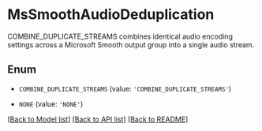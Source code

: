 # MsSmoothAudioDeduplication

COMBINE_DUPLICATE_STREAMS combines identical audio encoding settings across a Microsoft Smooth output group into a single audio stream.

## Enum

* `COMBINE_DUPLICATE_STREAMS` (value: `'COMBINE_DUPLICATE_STREAMS'`)

* `NONE` (value: `'NONE'`)

[[Back to Model list]](../README.md#documentation-for-models) [[Back to API list]](../README.md#documentation-for-api-endpoints) [[Back to README]](../README.md)


